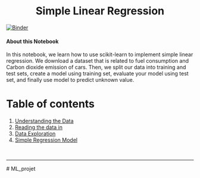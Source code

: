 


<h1><center>Simple Linear Regression</center></h1>

[![Binder](https://mybinder.org/badge_logo.svg)](https://mybinder.org/v2/gh/lindabouallegue/ML_projet/main)

<h4>About this Notebook</h4> 
In this notebook, we learn how to use scikit-learn to implement simple linear regression. We download a dataset that is related to fuel consumption and Carbon dioxide emission of cars. Then, we split our data into training and test sets, create a model using training set, evaluate your model using test set, and finally use model to predict unknown value.


<h1>Table of contents</h1>

<div class="alert alert-block alert-info" style="margin-top: 20px">
    <ol>
        <li><a href="#understanding_data">Understanding the Data</a></li>
        <li><a href="#reading_data">Reading the data in</a></li>
        <li><a href="#data_exploration">Data Exploration</a></li>
        <li><a href="#simple_regression">Simple Regression Model</a></li>
    </ol>
</div>
<br>
<hr>#   M L _ p r o j e t 
 
 